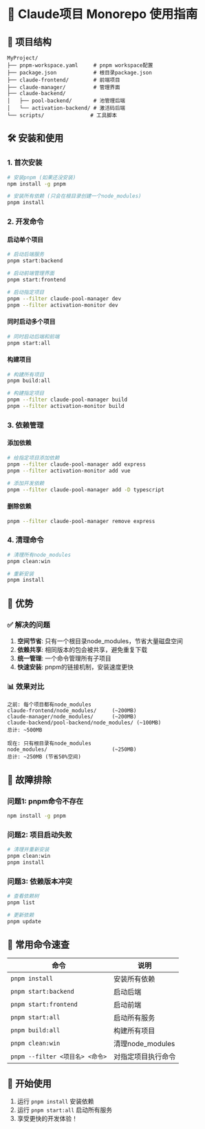 # 🚀 Claude项目 Monorepo 使用指南

## 📁 项目结构
```
MyProject/
├── pnpm-workspace.yaml     # pnpm workspace配置
├── package.json            # 根目录package.json
├── claude-frontend/        # 前端项目
├── claude-manager/         # 管理界面
├── claude-backend/
│   ├── pool-backend/       # 池管理后端
│   └── activation-backend/ # 激活码后端
└── scripts/               # 工具脚本
```

## 🛠️ 安装和使用

### 1. 首次安装
```bash
# 安装pnpm (如果还没安装)
npm install -g pnpm

# 安装所有依赖 (只会在根目录创建一个node_modules)
pnpm install
```

### 2. 开发命令

#### 启动单个项目
```bash
# 启动后端服务
pnpm start:backend

# 启动前端管理界面
pnpm start:frontend

# 启动指定项目
pnpm --filter claude-pool-manager dev
pnpm --filter activation-monitor dev
```

#### 同时启动多个项目
```bash
# 同时启动后端和前端
pnpm start:all
```

#### 构建项目
```bash
# 构建所有项目
pnpm build:all

# 构建指定项目
pnpm --filter claude-pool-manager build
pnpm --filter activation-monitor build
```

### 3. 依赖管理

#### 添加依赖
```bash
# 给指定项目添加依赖
pnpm --filter claude-pool-manager add express
pnpm --filter activation-monitor add vue

# 添加开发依赖
pnpm --filter claude-pool-manager add -D typescript
```

#### 删除依赖
```bash
pnpm --filter claude-pool-manager remove express
```

### 4. 清理命令
```bash
# 清理所有node_modules
pnpm clean:win

# 重新安装
pnpm install
```

## 🎯 优势

### ✅ 解决的问题
1. **空间节省**: 只有一个根目录node_modules，节省大量磁盘空间
2. **依赖共享**: 相同版本的包会被共享，避免重复下载
3. **统一管理**: 一个命令管理所有子项目
4. **快速安装**: pnpm的链接机制，安装速度更快

### 📊 效果对比
```
之前: 每个项目都有node_modules
claude-frontend/node_modules/     (~200MB)
claude-manager/node_modules/      (~200MB)  
claude-backend/pool-backend/node_modules/ (~100MB)
总计: ~500MB

现在: 只有根目录有node_modules
node_modules/                     (~250MB)
总计: ~250MB (节省50%空间)
```

## 🔧 故障排除

### 问题1: pnpm命令不存在
```bash
npm install -g pnpm
```

### 问题2: 项目启动失败
```bash
# 清理并重新安装
pnpm clean:win
pnpm install
```

### 问题3: 依赖版本冲突
```bash
# 查看依赖树
pnpm list

# 更新依赖
pnpm update
```

## 📝 常用命令速查

| 命令 | 说明 |
|------|------|
| `pnpm install` | 安装所有依赖 |
| `pnpm start:backend` | 启动后端 |
| `pnpm start:frontend` | 启动前端 |
| `pnpm start:all` | 启动所有服务 |
| `pnpm build:all` | 构建所有项目 |
| `pnpm clean:win` | 清理node_modules |
| `pnpm --filter <项目名> <命令>` | 对指定项目执行命令 |

## 🎉 开始使用

1. 运行 `pnpm install` 安装依赖
2. 运行 `pnpm start:all` 启动所有服务
3. 享受更快的开发体验！
